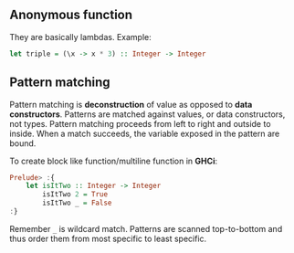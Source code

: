 ## Anonymous function
They are basically lambdas. Example:
```haskell
let triple = (\x -> x * 3) :: Integer -> Integer
```

## Pattern matching
Pattern matching is **deconstruction** of value as opposed to **data constructors**. Patterns are matched against values, or data constructors, not types. Pattern matching proceeds from left to right and outside to inside. When a match succeeds, the variable exposed in the pattern are bound.

To create block like function/multiline function in **GHCi**:
```haskell
Prelude> :{
    let isItTwo :: Integer -> Integer
        isItTwo 2 = True
        isItTwo _ = False
:}
```

Remember `_` is wildcard match. Patterns are scanned top-to-bottom and thus order them from most specific to least specific.